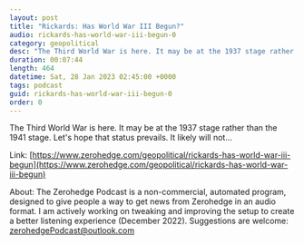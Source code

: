```yaml
---
layout: post
title: "Rickards: Has World War III Begun?"
audio: rickards-has-world-war-iii-begun-0
category: geopolitical
desc: "The Third World War is here. It may be at the 1937 stage rather than the 1941 stage. Let's hope that status prevails. It likely will not..."
duration: 00:07:44
length: 464
datetime: Sat, 28 Jan 2023 02:45:00 +0000
tags: podcast
guid: rickards-has-world-war-iii-begun-0
order: 0
---
```

The Third World War is here. It may be at the 1937 stage rather than the 1941 stage. Let's hope that status prevails. It likely will not...

Link: [https://www.zerohedge.com/geopolitical/rickards-has-world-war-iii-begun](https://www.zerohedge.com/geopolitical/rickards-has-world-war-iii-begun)

About: The Zerohedge Podcast is a non-commercial, automated program, designed to give people a way to get news from Zerohedge in an audio format.  I am actively working on tweaking and improving the setup to create a better listening experience (December 2022).  Suggestions are welcome: [zerohedgePodcast@outlook.com](mailto:zerohedgePodcast@outlook.com)